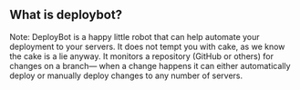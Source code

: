 ## What is deploybot?

Note:
DeployBot is a happy little robot that can help automate your deployment to your servers. It does not tempt you with cake, as we know the cake is a lie anyway. It monitors a repository (GitHub or others) for changes on a branch— when a change happens it can either automatically deploy or manually deploy changes to any number of servers.
